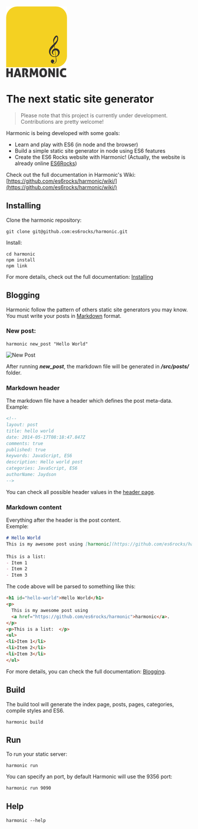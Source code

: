 ![harmonic logo](harmonic-logo.png)  

# The next static site generator
> Please note that this project is currently under development. Contributions are pretty welcome!

Harmonic is being developed with some goals:  
- Learn and play with ES6 (in node and the browser)
- Build a simple static site generator in node using ES6 features
- Create the ES6 Rocks website with Harmonic! (Actually, the website is already online [ES6Rocks](http://es6rocks.com))  

Check out the full documentation in Harmonic's Wiki: [https://github.com/es6rocks/harmonic/wiki/](https://github.com/es6rocks/harmonic/wiki/)

## Installing
Clone the harmonic repository:  
```shell
git clone git@github.com:es6rocks/harmonic.git
```

Install:  
```shell
cd harmonic
npm install
npm link
```
For more details, check out the full documentation: [Installing](/wiki/Installing)

## Blogging
Harmonic follow the pattern of others static site generators you may know.  
You must write your posts in [Markdown](http://daringfireball.net/projects/markdown/) format.  

### New post:  
```
harmonic new_post "Hello World"
```
![New Post](https://raw.githubusercontent.com/wiki/es6rocks/harmonic/img/new_post.png)

After running **_new_post_**, the markdown file will be generated in _**/src/posts/**_ folder.  

### Markdown header
The markdown file have a header which defines the post meta-data.  
Example:  
```markdown
<!--
layout: post
title: hello world
date: 2014-05-17T08:18:47.847Z
comments: true
published: true
keywords: JavaScript, ES6
description: Hello world post
categories: JavaScript, ES6
authorName: Jaydson
-->
```
You can check all possible header values in the [header page](https://github.com/es6rocks/harmonic/wiki/markdown-header).  

### Markdown content
Everything after the header is the post content.  
Exemple:  
```markdown
# Hello World  
This is my awesome post using [harmonic](https://github.com/es6rocks/harmonic).  

This is a list:  
- Item 1
- Item 2
- Item 3
```
The code above will be parsed to something like this:  
```html
<h1 id="hello-world">Hello World</h1>
<p>
  This is my awesome post using 
  <a href="https://github.com/es6rocks/harmonic">harmonic</a>.
</p>
<p>This is a list:  </p>
<ul>
<li>Item 1</li>
<li>Item 2</li>
<li>Item 3</li>
</ul>
```
For more details, you can check the full documentation: [Blogging](https://github.com/es6rocks/harmonic/wiki/Blogging).  

## Build
The build tool will generate the index page, posts, pages, categories, compile styles and ES6.
```shell
harmonic build
```

## Run
To run your static server:
```shell
harmonic run
```
You can specify an port, by default Harmonic will use the 9356 port:
```shell
harmonic run 9090
```

## Help
```shell
harmonic --help
```
